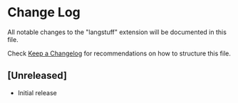 # Change Log

All notable changes to the "langstuff" extension will be documented in this file.

Check [Keep a Changelog](http://keepachangelog.com/) for recommendations on how to structure this file.

## [Unreleased]

- Initial release